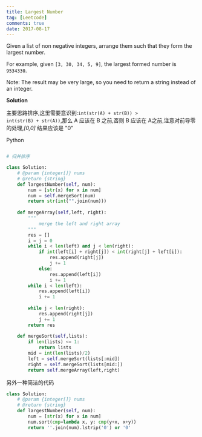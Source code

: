 ```yaml
---
title: Largest Number
tag: [Leetcode]
comments: true
date: 2017-08-17
---
```









Given a list of non negative integers, arrange them such that they form the largest number.

For example, given <code>[3, 30, 34, 5, 9]</code>, the largest formed number is <code>9534330</code>.

Note: The result may be very large, so you need to return a string instead of an integer.

**Solution**

主要思路排序,这里需要意识到:<code>int(str(A) + str(B)) > int(str(B) + str(A))</code>,那么 A 应该在 B 之前,否则
B 应该在 A之前,注意对前导零的处理,*[0,0]* 结果应该是 "0"


Python

```python

# 归并排序

class Solution:
    # @param {integer[]} nums
    # @return {string}
    def largestNumber(self, num):
        num = [str(x) for x in num]
        num = self.mergeSort(num)
        return str(int("".join(num)))
    
    def mergeArray(self,left, right):
        """
            merge the left and right array
        """
        res = []
        i = j = 0
        while i < len(left) and j < len(right):
            if int(left[i] + right[j]) < int(right[j] + left[i]):
                res.append(right[j])
                j += 1
            else:
                res.append(left[i])
                i += 1
        while i < len(left):
            res.append(left[i])
            i += 1
        
        while j < len(right):
            res.append(right[j])
            j += 1
        return res
                
    def mergeSort(self,lists):
        if len(lists) <= 1:
            return lists
        mid = int(len(lists)/2)
        left = self.mergeSort(lists[:mid])
        right = self.mergeSort(lists[mid:])
        return self.mergeArray(left,right)
```

另外一种简洁的代码

```python
class Solution:
    # @param {integer[]} nums
    # @return {string}
    def largestNumber(self, num):
        num = [str(x) for x in num]
        num.sort(cmp=lambda x, y: cmp(y+x, x+y))
        return ''.join(num).lstrip('0') or '0'
```
